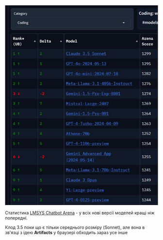 <!--
date: 2024-08-07T12:43:33
photo: ![Photo](2024-08-07-12-43-33.jpg)


-->

![Photo](2024-08-07-12-43-33.jpg)

Статистика  [LMSYS Chatbot Arena](https://chat.lmsys.org/?arena) - у всіх нові версії моделей кращі ніж попередні. 

Клод 3.5 поки що є тільки середнього розміру (Sonnet), але вона в зв'язці з ідею **Artifacts** у браузері обходить зараз усе інше